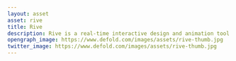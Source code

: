 ```yaml
---
layout: asset
asset: rive
title: Rive
description: Rive is a real-time interactive design and animation tool by Rive Inc. Use Rive to create vector based motion graphics for use in Defold.
opengraph_image: https://www.defold.com/images/assets/rive-thumb.jpg
twitter_image: https://www.defold.com/images/assets/rive-thumb.jpg
---
```

